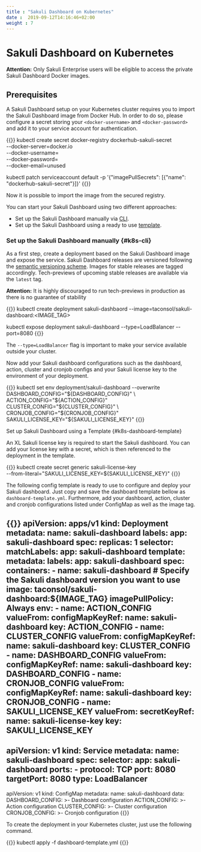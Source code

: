 ```yaml
---
title : "Sakuli Dashboard on Kubernetes"
date :  2019-09-12T14:16:46+02:00
weight : 7
---
```


# Sakuli Dashboard on Kubernetes

**Attention:** Only Sakuli Enterprise users will be eligible to access the private Sakuli Dashboard Docker images.

## Prerequisites
A Sakuli Dashboard setup on your Kubernetes cluster requires you to import the Sakuli Dashboard image from Docker Hub. In order to do so, please configure a secret storing your `<docker-username>` and `<docker-password>` and add it to your service account for authentication.

{{<highlight bash>}}
kubectl create secret docker-registry dockerhub-sakuli-secret \
 --docker-server=docker.io \
 --docker-username=<docker-username> \
 --docker-password=<docker-password> \
 --docker-email=unused
 
kubectl patch serviceaccount default -p '{"imagePullSecrets": [{"name": "dockerhub-sakuli-secret"}]}'
{{</highlight>}}
 
Now it is possible to import the image from the secured registry.

You can start your Sakuli Dashboard using two different approaches:
- Set up the Sakuli Dashboard manually via [CLI](#k8s-cli).
- Set up the Sakuli Dashboard using a ready to use [template](#k8s-dashboard-template).
 
### Set up the Sakuli Dashboard manually {#k8s-cli}

As a first step, create a deployment based on the Sakuli Dashboard image and expose the service.
Sakuli Dashboard releases are versioned following the [semantic versioning scheme](https://semver.org/).
Images for stable releases are tagged accordingly.
Tech-previews of upcoming stable releases are available via the `latest` tag.

**Attention:** It is highly discouraged to run tech-previews in production as there is no guarantee of stability

{{<highlight bash>}}
kubectl create deployment sakuli-dashbaord --image=taconsol/sakuli-dashboard:<IMAGE_TAG>

kubectl expose deployment sakuli-dashboard --type=LoadBalancer --port=8080
{{</highlight>}}

The `--type=LoadBalancer` flag is important to make your service available outside your cluster.

Now add your Sakuli dashboard configurations such as the dashboard, action, cluster and cronjob configs and your 
Sakuli license key to the environment of your deployment.

{{<highlight bash>}}
kubectl set env deployment/sakuli-dashboard --overwrite \
 DASHBOARD_CONFIG="${DASHBOARD_CONFIG}" \
 ACTION_CONFIG="${ACTION_CONFIG}" \
 CLUSTER_CONFIG="${CLUSTER_CONFIG}" \
 CRONJOB_CONFIG="${CRONJOB_CONFIG}" \
 SAKULI_LICENSE_KEY="${SAKULI_LICENSE_KEY}"
{{</highlight>}}

Set up Sakuli Dashboard using a Template {#k8s-dashboard-template}

An XL Sakuli license key is required to start the Sakuli dashboard. You can add your license key with a secret, which is
then referenced to the deployment in the template.
 
{{<highlight bash>}}
kubectl create secret generic sakuli-license-key \
 --from-literal="SAKULI_LICENSE_KEY=${SAKULI_LICENSE_KEY}"
{{</highlight>}}

The following config template is ready to use to configure and deploy your Sakuli dashboard.
Just copy and save the dashboard template bellow as `dashboard-template.yml`. Furthermore, add your dashboard, action, 
cluster and cronjob configurations listed under ConfigMap as well as the image tag.

{{<highlight yaml>}}
apiVersion: apps/v1
kind: Deployment
metadata:
  name: sakuli-dashboard
  labels:
    app: sakuli-dashboard
spec:
  replicas: 1
  selector:
    matchLabels:
      app: sakuli-dashboard
  template:
    metadata:
      labels:
        app: sakuli-dashboard
    spec:
      containers:
        - name: sakuli-dashboard
          # Specify the Sakuli dashboard version you want to use
          image: taconsol/sakuli-dashboard:${IMAGE_TAG}
          imagePullPolicy: Always
          env:
            - name: ACTION_CONFIG
              valueFrom:
                configMapKeyRef:
                  name: sakuli-dashboard
                  key: ACTION_CONFIG
            - name: CLUSTER_CONFIG
              valueFrom:
                configMapKeyRef:
                  name: sakuli-dashboard
                  key: CLUSTER_CONFIG
            - name: DASHBOARD_CONFIG
              valueFrom:
                configMapKeyRef:
                  name: sakuli-dashboard
                  key: DASHBOARD_CONFIG
            - name: CRONJOB_CONFIG
              valueFrom:
                configMapKeyRef:
                  name: sakuli-dashboard
                  key: CRONJOB_CONFIG
            - name: SAKULI_LICENSE_KEY
              valueFrom:
                secretKeyRef:
                  name: sakuli-license-key
                  key: SAKULI_LICENSE_KEY
---
apiVersion: v1
kind: Service
metadata:
  name: sakuli-dashboard
spec:
  selector:
    app: sakuli-dashboard
  ports:
    - protocol: TCP
      port: 8080
      targetPort: 8080
  type: LoadBalancer
---
apiVersion: v1
kind: ConfigMap
metadata:
  name: sakuli-dashboard
data:
  DASHBOARD_CONFIG: >-
    Dashboard configuration
  ACTION_CONFIG: >-
    Action configuration
  CLUSTER_CONFIG: >-
    Cluster configuration
  CRONJOB_CONFIG: >-
    Cronjob configuration
{{</highlight>}}  

To create the deployment in your Kubernetes cluster, just use the following command.

{{<highlight bash>}}
kubectl apply -f dashboard-template.yml
{{</highlight>}}  
